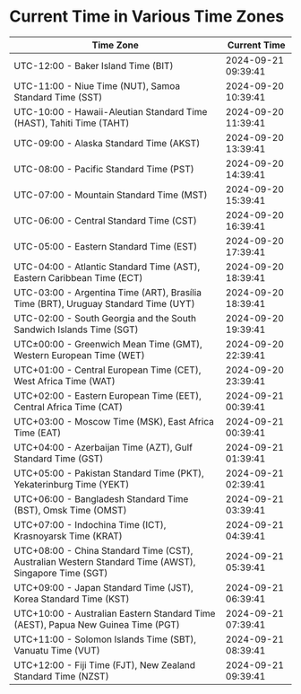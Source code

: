 # Current Time in Various Time Zones

| Time Zone | Current Time |
|-----------|--------------|
| UTC-12:00 - Baker Island Time (BIT) | 2024-09-21 09:39:41 |
| UTC-11:00 - Niue Time (NUT), Samoa Standard Time (SST) | 2024-09-20 10:39:41 |
| UTC-10:00 - Hawaii-Aleutian Standard Time (HAST), Tahiti Time (TAHT) | 2024-09-20 11:39:41 |
| UTC-09:00 - Alaska Standard Time (AKST) | 2024-09-20 13:39:41 |
| UTC-08:00 - Pacific Standard Time (PST) | 2024-09-20 14:39:41 |
| UTC-07:00 - Mountain Standard Time (MST) | 2024-09-20 15:39:41 |
| UTC-06:00 - Central Standard Time (CST) | 2024-09-20 16:39:41 |
| UTC-05:00 - Eastern Standard Time (EST) | 2024-09-20 17:39:41 |
| UTC-04:00 - Atlantic Standard Time (AST), Eastern Caribbean Time (ECT) | 2024-09-20 18:39:41 |
| UTC-03:00 - Argentina Time (ART), Brasília Time (BRT), Uruguay Standard Time (UYT) | 2024-09-20 18:39:41 |
| UTC-02:00 - South Georgia and the South Sandwich Islands Time (SGT) | 2024-09-20 19:39:41 |
| UTC±00:00 - Greenwich Mean Time (GMT), Western European Time (WET) | 2024-09-20 22:39:41 |
| UTC+01:00 - Central European Time (CET), West Africa Time (WAT) | 2024-09-20 23:39:41 |
| UTC+02:00 - Eastern European Time (EET), Central Africa Time (CAT) | 2024-09-21 00:39:41 |
| UTC+03:00 - Moscow Time (MSK), East Africa Time (EAT) | 2024-09-21 00:39:41 |
| UTC+04:00 - Azerbaijan Time (AZT), Gulf Standard Time (GST) | 2024-09-21 01:39:41 |
| UTC+05:00 - Pakistan Standard Time (PKT), Yekaterinburg Time (YEKT) | 2024-09-21 02:39:41 |
| UTC+06:00 - Bangladesh Standard Time (BST), Omsk Time (OMST) | 2024-09-21 03:39:41 |
| UTC+07:00 - Indochina Time (ICT), Krasnoyarsk Time (KRAT) | 2024-09-21 04:39:41 |
| UTC+08:00 - China Standard Time (CST), Australian Western Standard Time (AWST), Singapore Time (SGT) | 2024-09-21 05:39:41 |
| UTC+09:00 - Japan Standard Time (JST), Korea Standard Time (KST) | 2024-09-21 06:39:41 |
| UTC+10:00 - Australian Eastern Standard Time (AEST), Papua New Guinea Time (PGT) | 2024-09-21 07:39:41 |
| UTC+11:00 - Solomon Islands Time (SBT), Vanuatu Time (VUT) | 2024-09-21 08:39:41 |
| UTC+12:00 - Fiji Time (FJT), New Zealand Standard Time (NZST) | 2024-09-21 09:39:41 |
